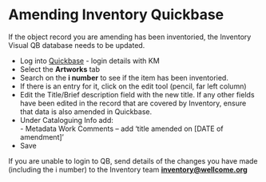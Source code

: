 # Amending Inventory Quickbase

If the object record you are amending has been inventoried, the Inventory Visual QB database needs to be updated.&#x20;

* Log into [Quickbase](https://wellcome.quickbase.com/db/main?a=SignIn&\_c=vtbdtj) - login details with KM
* Select the **Artworks** tab&#x20;
* Search on the **i number** to see if the item has been inventoried. &#x20;
* If there is an entry for it, click on the edit tool (pencil, far left column)&#x20;
* Edit the Title/Brief description field with the new title. If any other fields have been edited in the record that are covered by Inventory, ensure that data is also amended in Quickbase.&#x20;
* Under Cataloguing Info add: \
  \- Metadata Work Comments – add ‘title amended on \[DATE of amendment]’&#x20;
* Save&#x20;

If you are unable to login to QB, send details of the changes you have made (including the i number) to the Inventory team **inventory@wellcome.org**&#x20;
